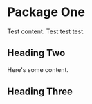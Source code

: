 # Package One

Test content. Test test test.

## Heading Two

Here's some content.

## Heading Three

